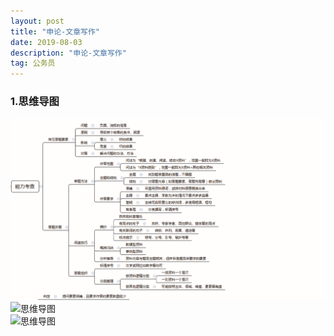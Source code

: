 ```yaml
---
layout: post
title: "申论-文章写作"
date: 2019-08-03
description: "申论-文章写作"
tag: 公务员
---
```

### 1.思维导图
![思维导图](/images/article/gwy/sl/nlkc-dt01.jpg "思维导图01")  
![思维导图](/images/article/gwy/zlfx/wzxz-dt02.jpg "思维导图01")  
![思维导图](/images/article/gwy/zlfx/wzxz-dt03.jpg "思维导图01")
